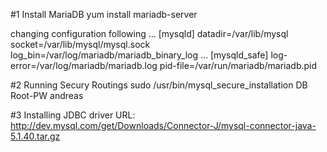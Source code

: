 #1 Install MariaDB
  yum install mariadb-server

  changing configuration following
  ...
  [mysqld]
  datadir=/var/lib/mysql
  socket=/var/lib/mysql/mysql.sock
  log_bin=/var/log/mariadb/mariadb_binary_log
  ...
  [mysqld_safe]
  log-error=/var/log/mariadb/mariadb.log
  pid-file=/var/run/mariadb/mariadb.pid

  
#2 Running Secury Routings
  sudo /usr/bin/mysql_secure_installation
  DB Root-PW        andreas
  
#3 Installing JDBC driver
   URL: http://dev.mysql.com/get/Downloads/Connector-J/mysql-connector-java-5.1.40.tar.gz
